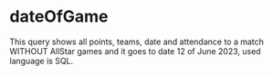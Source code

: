 # dateOfGame
This query shows all points, teams, date and attendance to a match WITHOUT AllStar games and it goes to date 12 of June 2023, used language is SQL.
